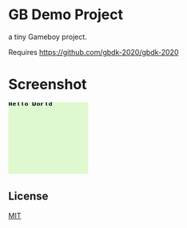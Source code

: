 
# GB Demo Project

a tiny Gameboy project.

Requires https://github.com/gbdk-2020/gbdk-2020

# Screenshot

![alt text](https://github.com/JensFZ/MyGBGame/blob/main/test.bmp?raw=true)

## License

[MIT](https://choosealicense.com/licenses/mit/)

